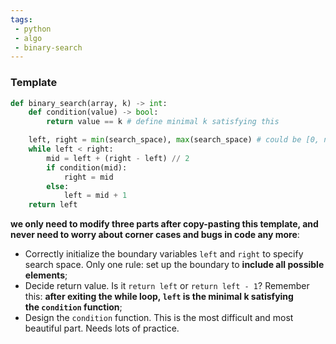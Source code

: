 ```yaml
---
tags:
 - python
 - algo
 - binary-search
---
```


### Template 
```python
def binary_search(array, k) -> int:
    def condition(value) -> bool:
        return value == k # define minimal k​ satisfying this

    left, right = min(search_space), max(search_space) # could be [0, n], [1, n] etc. Depends on problem
    while left < right:
        mid = left + (right - left) // 2
        if condition(mid):
            right = mid
        else:
            left = mid + 1
    return left

```

**we only need to modify three parts after copy-pasting this template, and never need to worry about corner cases and bugs in code any more**:

-  Correctly initialize the boundary variables `left` and `right` to specify search space. Only one rule: set up the boundary to **include all possible elements**;
-  Decide return value. Is it `return left` or `return left - 1`? Remember this: **after exiting the while loop, `left` is the minimal k​ satisfying the `condition` function**;
-  Design the `condition` function. This is the most difficult and most beautiful part. Needs lots of practice.